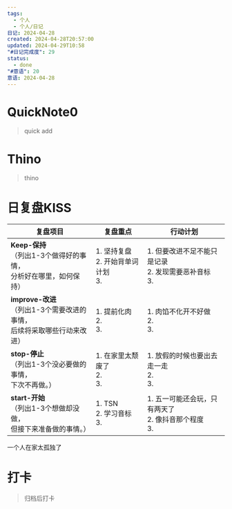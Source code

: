 ```yaml
---
tags:
  - 个人
  - 个人/日记
日记: 2024-04-28
created: 2024-04-28T20:57:00
updated: 2024-04-29T10:58
"#日记完成度": 29
status:
  - done
"#意语": 20
意语: 2024-04-28
---
```

# QuickNote0
> quick add

# Thino
> thino

# 日复盘KISS
| **复盘项目**                                             | **复盘重点**                      | **行动计划**                              |
| ---------------------------------------------------- | ----------------------------- | ------------------------------------- |
| **Keep-保持**<br>（列出1-3个做得好的事情，<br>   分析好在哪里，如何保持）     | 1.  坚持复盘<br>2. 开始背单词计划 <br>3. | 1.  但要改进不足不能只是记录<br>2. 发现需要恶补音标<br>3. |
| **improve-改进**<br>（列出1-3个需要改进的事情，<br>  后续将采取哪些行动来改进） | 1.  提前化肉<br>2. <br>3.         | 1.  肉馅不化开不好做<br>2. <br>3.             |
| **stop-停止**<br>（列出1-3个没必要做的事情，<br>下次不再做。）            | 1.  在家里太颓废了<br>2. <br>3.      | 1.  放假的时候也要出去走一走<br>2. <br>3.         |
| **start-开始**<br>（列出1-3个想做却没做，<br>但接下来准备做的事情。）        | 1.  TSN<br>2. 学习音标<br>3.      | 1.  五一可能还会玩，只有两天了<br>2. 像抖音那个程度<br>3. |
一个人在家太孤独了


# 打卡
> 归档后打卡


